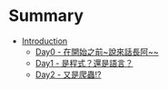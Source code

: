 # Summary

* [Introduction](README.md)
  * [Day0 - 在開始之前~說來話長阿~~](./topic/Day0.md)
  * [Day1 - 是程式？還是語言？](./topic/Day1.md)
  * [Day2 - 又是爬蟲!?](./topic/Day2.md)

